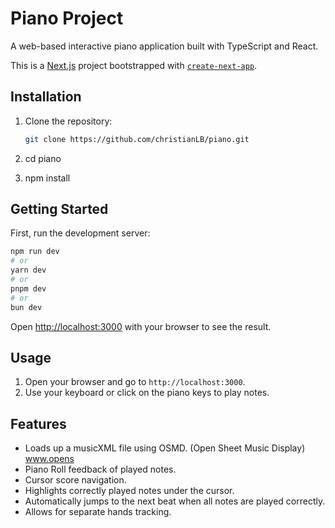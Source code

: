 # Piano Project

A web-based interactive piano application built with TypeScript and React.

This is a [Next.js](https://nextjs.org/) project bootstrapped with [`create-next-app`](https://github.com/vercel/next.js/tree/canary/packages/create-next-app).

## Installation

1. Clone the repository:

   ```bash
   git clone https://github.com/christianLB/piano.git

   ```

2. cd piano
3. npm install

## Getting Started

First, run the development server:

```bash
npm run dev
# or
yarn dev
# or
pnpm dev
# or
bun dev
```

Open [http://localhost:3000](http://localhost:3000) with your browser to see the result.

## Usage

1. Open your browser and go to `http://localhost:3000`.
2. Use your keyboard or click on the piano keys to play notes.

## Features

- Loads up a musicXML file using OSMD. (Open Sheet Music Display) www.opens
- Piano Roll feedback of played notes.
- Cursor score navigation.
- Highlights correctly played notes under the cursor.
- Automatically jumps to the next beat when all notes are played correctly.
- Allows for separate hands tracking.
